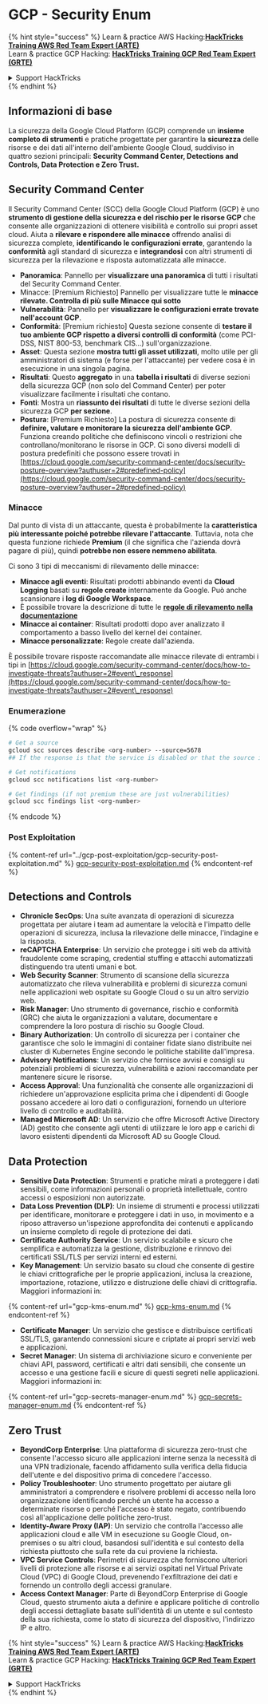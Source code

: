 # GCP - Security Enum

{% hint style="success" %}
Learn & practice AWS Hacking:<img src="../../../.gitbook/assets/image (1) (1).png" alt="" data-size="line">[**HackTricks Training AWS Red Team Expert (ARTE)**](https://training.hacktricks.xyz/courses/arte)<img src="../../../.gitbook/assets/image (1) (1).png" alt="" data-size="line">\
Learn & practice GCP Hacking: <img src="../../../.gitbook/assets/image (2).png" alt="" data-size="line">[**HackTricks Training GCP Red Team Expert (GRTE)**<img src="../../../.gitbook/assets/image (2).png" alt="" data-size="line">](https://training.hacktricks.xyz/courses/grte)

<details>

<summary>Support HackTricks</summary>

* Check the [**subscription plans**](https://github.com/sponsors/carlospolop)!
* **Join the** 💬 [**Discord group**](https://discord.gg/hRep4RUj7f) or the [**telegram group**](https://t.me/peass) or **follow** us on **Twitter** 🐦 [**@hacktricks\_live**](https://twitter.com/hacktricks\_live)**.**
* **Share hacking tricks by submitting PRs to the** [**HackTricks**](https://github.com/carlospolop/hacktricks) and [**HackTricks Cloud**](https://github.com/carlospolop/hacktricks-cloud) github repos.

</details>
{% endhint %}

## Informazioni di base

La sicurezza della Google Cloud Platform (GCP) comprende un **insieme completo di strumenti** e pratiche progettate per garantire la **sicurezza** delle risorse e dei dati all'interno dell'ambiente Google Cloud, suddiviso in quattro sezioni principali: **Security Command Center, Detections and Controls, Data Protection e Zero Trust.**

## **Security Command Center**

Il Security Command Center (SCC) della Google Cloud Platform (GCP) è uno **strumento di gestione della sicurezza e del rischio per le risorse GCP** che consente alle organizzazioni di ottenere visibilità e controllo sui propri asset cloud. Aiuta a **rilevare e rispondere alle minacce** offrendo analisi di sicurezza complete, **identificando le configurazioni errate**, garantendo la **conformità** agli standard di sicurezza e **integrandosi** con altri strumenti di sicurezza per la rilevazione e risposta automatizzata alle minacce.

* **Panoramica**: Pannello per **visualizzare una panoramica** di tutti i risultati del Security Command Center.
* Minacce: \[Premium Richiesto] Pannello per visualizzare tutte le **minacce rilevate. Controlla di più sulle Minacce qui sotto**
* **Vulnerabilità**: Pannello per **visualizzare le configurazioni errate trovate nell'account GCP**.
* **Conformità**: \[Premium richiesto] Questa sezione consente di **testare il tuo ambiente GCP rispetto a diversi controlli di conformità** (come PCI-DSS, NIST 800-53, benchmark CIS...) sull'organizzazione.
* **Asset**: Questa sezione **mostra tutti gli asset utilizzati**, molto utile per gli amministratori di sistema (e forse per l'attaccante) per vedere cosa è in esecuzione in una singola pagina.
* **Risultati**: Questo **aggregato** in una **tabella i risultati** di diverse sezioni della sicurezza GCP (non solo del Command Center) per poter visualizzare facilmente i risultati che contano.
* **Fonti**: Mostra un **riassunto dei risultati** di tutte le diverse sezioni della sicurezza GCP **per sezione**.
* **Postura**: \[Premium Richiesto] La postura di sicurezza consente di **definire, valutare e monitorare la sicurezza dell'ambiente GCP**. Funziona creando politiche che definiscono vincoli o restrizioni che controllano/monitorano le risorse in GCP. Ci sono diversi modelli di postura predefiniti che possono essere trovati in [https://cloud.google.com/security-command-center/docs/security-posture-overview?authuser=2#predefined-policy](https://cloud.google.com/security-command-center/docs/security-posture-overview?authuser=2#predefined-policy)

### **Minacce**

Dal punto di vista di un attaccante, questa è probabilmente la **caratteristica più interessante poiché potrebbe rilevare l'attaccante**. Tuttavia, nota che questa funzione richiede **Premium** (il che significa che l'azienda dovrà pagare di più), quindi **potrebbe non essere nemmeno abilitata**.

Ci sono 3 tipi di meccanismi di rilevamento delle minacce:

* **Minacce agli eventi**: Risultati prodotti abbinando eventi da **Cloud Logging** basati su **regole create** internamente da Google. Può anche scansionare i **log di Google Workspace**.
* È possibile trovare la descrizione di tutte le [**regole di rilevamento nella documentazione**](https://cloud.google.com/security-command-center/docs/concepts-event-threat-detection-overview?authuser=2#how\_works)
* **Minacce ai container**: Risultati prodotti dopo aver analizzato il comportamento a basso livello del kernel dei container.
* **Minacce personalizzate**: Regole create dall'azienda.

È possibile trovare risposte raccomandate alle minacce rilevate di entrambi i tipi in [https://cloud.google.com/security-command-center/docs/how-to-investigate-threats?authuser=2#event\_response](https://cloud.google.com/security-command-center/docs/how-to-investigate-threats?authuser=2#event\_response)

### Enumerazione

{% code overflow="wrap" %}
```bash
# Get a source
gcloud scc sources describe <org-number> --source=5678
## If the response is that the service is disabled or that the source is not found, then, it isn't enabled

# Get notifications
gcloud scc notifications list <org-number>

# Get findings (if not premium these are just vulnerabilities)
gcloud scc findings list <org-number>
```
{% endcode %}

### Post Exploitation

{% content-ref url="../gcp-post-exploitation/gcp-security-post-exploitation.md" %}
[gcp-security-post-exploitation.md](../gcp-post-exploitation/gcp-security-post-exploitation.md)
{% endcontent-ref %}

## Detections and Controls

* **Chronicle SecOps**: Una suite avanzata di operazioni di sicurezza progettata per aiutare i team ad aumentare la velocità e l'impatto delle operazioni di sicurezza, inclusa la rilevazione delle minacce, l'indagine e la risposta.
* **reCAPTCHA Enterprise**: Un servizio che protegge i siti web da attività fraudolente come scraping, credential stuffing e attacchi automatizzati distinguendo tra utenti umani e bot.
* **Web Security Scanner**: Strumento di scansione della sicurezza automatizzato che rileva vulnerabilità e problemi di sicurezza comuni nelle applicazioni web ospitate su Google Cloud o su un altro servizio web.
* **Risk Manager**: Uno strumento di governance, rischio e conformità (GRC) che aiuta le organizzazioni a valutare, documentare e comprendere la loro postura di rischio su Google Cloud.
* **Binary Authorization**: Un controllo di sicurezza per i container che garantisce che solo le immagini di container fidate siano distribuite nei cluster di Kubernetes Engine secondo le politiche stabilite dall'impresa.
* **Advisory Notifications**: Un servizio che fornisce avvisi e consigli su potenziali problemi di sicurezza, vulnerabilità e azioni raccomandate per mantenere sicure le risorse.
* **Access Approval**: Una funzionalità che consente alle organizzazioni di richiedere un'approvazione esplicita prima che i dipendenti di Google possano accedere ai loro dati o configurazioni, fornendo un ulteriore livello di controllo e auditabilità.
* **Managed Microsoft AD**: Un servizio che offre Microsoft Active Directory (AD) gestito che consente agli utenti di utilizzare le loro app e carichi di lavoro esistenti dipendenti da Microsoft AD su Google Cloud.

## Data Protection

* **Sensitive Data Protection**: Strumenti e pratiche mirati a proteggere i dati sensibili, come informazioni personali o proprietà intellettuale, contro accessi o esposizioni non autorizzate.
* **Data Loss Prevention (DLP)**: Un insieme di strumenti e processi utilizzati per identificare, monitorare e proteggere i dati in uso, in movimento e a riposo attraverso un'ispezione approfondita dei contenuti e applicando un insieme completo di regole di protezione dei dati.
* **Certificate Authority Service**: Un servizio scalabile e sicuro che semplifica e automatizza la gestione, distribuzione e rinnovo dei certificati SSL/TLS per servizi interni ed esterni.
* **Key Management**: Un servizio basato su cloud che consente di gestire le chiavi crittografiche per le proprie applicazioni, inclusa la creazione, importazione, rotazione, utilizzo e distruzione delle chiavi di crittografia. Maggiori informazioni in:

{% content-ref url="gcp-kms-enum.md" %}
[gcp-kms-enum.md](gcp-kms-enum.md)
{% endcontent-ref %}

* **Certificate Manager**: Un servizio che gestisce e distribuisce certificati SSL/TLS, garantendo connessioni sicure e criptate ai propri servizi web e applicazioni.
* **Secret Manager**: Un sistema di archiviazione sicuro e conveniente per chiavi API, password, certificati e altri dati sensibili, che consente un accesso e una gestione facili e sicure di questi segreti nelle applicazioni. Maggiori informazioni in:

{% content-ref url="gcp-secrets-manager-enum.md" %}
[gcp-secrets-manager-enum.md](gcp-secrets-manager-enum.md)
{% endcontent-ref %}

## Zero Trust

* **BeyondCorp Enterprise**: Una piattaforma di sicurezza zero-trust che consente l'accesso sicuro alle applicazioni interne senza la necessità di una VPN tradizionale, facendo affidamento sulla verifica della fiducia dell'utente e del dispositivo prima di concedere l'accesso.
* **Policy Troubleshooter**: Uno strumento progettato per aiutare gli amministratori a comprendere e risolvere problemi di accesso nella loro organizzazione identificando perché un utente ha accesso a determinate risorse o perché l'accesso è stato negato, contribuendo così all'applicazione delle politiche zero-trust.
* **Identity-Aware Proxy (IAP)**: Un servizio che controlla l'accesso alle applicazioni cloud e alle VM in esecuzione su Google Cloud, on-premises o su altri cloud, basandosi sull'identità e sul contesto della richiesta piuttosto che sulla rete da cui proviene la richiesta.
* **VPC Service Controls**: Perimetri di sicurezza che forniscono ulteriori livelli di protezione alle risorse e ai servizi ospitati nel Virtual Private Cloud (VPC) di Google Cloud, prevenendo l'exfiltrazione dei dati e fornendo un controllo degli accessi granulare.
* **Access Context Manager**: Parte di BeyondCorp Enterprise di Google Cloud, questo strumento aiuta a definire e applicare politiche di controllo degli accessi dettagliate basate sull'identità di un utente e sul contesto della sua richiesta, come lo stato di sicurezza del dispositivo, l'indirizzo IP e altro.

{% hint style="success" %}
Learn & practice AWS Hacking:<img src="../../../.gitbook/assets/image (1) (1).png" alt="" data-size="line">[**HackTricks Training AWS Red Team Expert (ARTE)**](https://training.hacktricks.xyz/courses/arte)<img src="../../../.gitbook/assets/image (1) (1).png" alt="" data-size="line">\
Learn & practice GCP Hacking: <img src="../../../.gitbook/assets/image (2).png" alt="" data-size="line">[**HackTricks Training GCP Red Team Expert (GRTE)**<img src="../../../.gitbook/assets/image (2).png" alt="" data-size="line">](https://training.hacktricks.xyz/courses/grte)

<details>

<summary>Support HackTricks</summary>

* Check the [**subscription plans**](https://github.com/sponsors/carlospolop)!
* **Join the** 💬 [**Discord group**](https://discord.gg/hRep4RUj7f) or the [**telegram group**](https://t.me/peass) or **follow** us on **Twitter** 🐦 [**@hacktricks\_live**](https://twitter.com/hacktricks\_live)**.**
* **Share hacking tricks by submitting PRs to the** [**HackTricks**](https://github.com/carlospolop/hacktricks) and [**HackTricks Cloud**](https://github.com/carlospolop/hacktricks-cloud) github repos.

</details>
{% endhint %}
